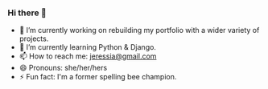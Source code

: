 ### Hi there 👋

- 🔭 I’m currently working on rebuilding my portfolio with a wider variety of projects.
- 🌱 I’m currently learning Python & Django.
- 📫 How to reach me: jeressia@gmail.com
- 😄 Pronouns: she/her/hers
- ⚡ Fun fact: I'm a former spelling bee champion.
